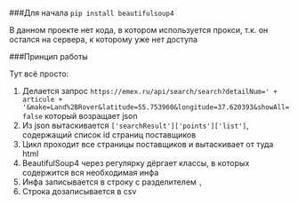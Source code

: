 ###Для начала
`pip install beautifulsoup4`

В данном проекте нет кода, в котором используется прокси, т.к. он остался на сервера, к которому уже нет доступа

###Принцип работы

Тут всё просто:
1. Делается запрос `https://emex.ru/api/search/search?detailNum=' + articule + '&make=Land%2BRover&latitude=55.753960&longitude=37.620393&showAll=false` который возращает json
2. Из json вытаскивается `['searchResult']['points']['list']`, содержащий список id страниц поставщиков
3. Цикл проходит все страницы поставщиков и вытаскивает от туда html
4. BeautifulSoup4 через регулярку дёргает классы, в которых содержится вся необходимая инфа
5. Инфа записывается в строку с разделителем `,`
6. Строка дозаписывается в csv
